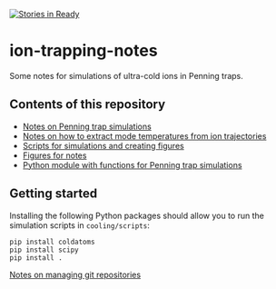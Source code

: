 [![Stories in Ready](https://badge.waffle.io/d-meiser/ion-trapping-notes.png?label=ready&title=Ready)](https://waffle.io/d-meiser/ion-trapping-notes?utm_source=badge)

# ion-trapping-notes

Some notes for simulations of ultra-cold ions in Penning traps.


## Contents of this repository

* [Notes on Penning trap simulations](cooling/cooling.tex)
* [Notes on how to extract mode temperatures from ion trajectories](cooling/axial_thermometry.tex)
* [Scripts for simulations and creating figures](cooling/scripts)
* [Figures for notes](cooling/figures)
* [Python module with functions for Penning trap simulations](ion_trapping)


## Getting started

Installing the following Python packages should allow you to run the simulation
scripts in `cooling/scripts`:
```{bash}
pip install coldatoms
pip install scipy
pip install .
```


[Notes on managing git repositories](git-forking-notes.md)
